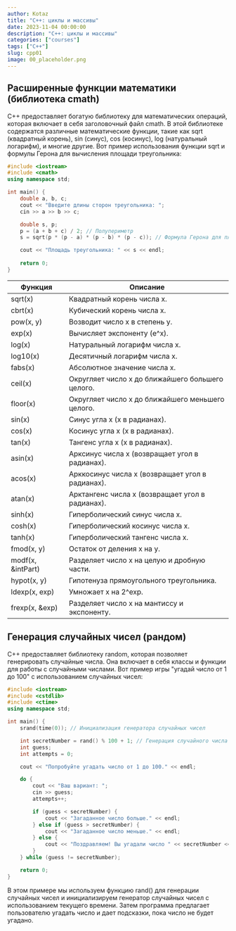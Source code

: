 ```yaml
---
author: Kotaz
title: "C++: циклы и массивы"
date: 2023-11-04 00:00:00
description: "C++: циклы и массивы"
categories: ["courses"]
tags: ["C++"]
slug: cpp01
image: 00_placeholder.png
---
```


## Расширенные функции математики (библиотека cmath)

C++ предоставляет богатую библиотеку для математических операций, которая включает в себя заголовочный файл cmath. В этой библиотеке содержатся различные математические функции, такие как sqrt (квадратный корень), sin (синус), cos (косинус), log (натуральный логарифм), и многие другие. Вот пример использования функции sqrt и формулы Герона для вычисления площади треугольника:

```cpp
#include <iostream>
#include <cmath>
using namespace std;

int main() {
    double a, b, c;
    cout << "Введите длины сторон треугольника: ";
    cin >> a >> b >> c;

    double s, p;
    p = (a + b + c) / 2; // Полупериметр
    s = sqrt(p * (p - a) * (p - b) * (p - c)); // Формула Герона для площади

    cout << "Площадь треугольника: " << s << endl;
    
    return 0;
}
```

| Функция           | Описание                                         |
| ----------------- | ------------------------------------------------ |
| sqrt(x)           | Квадратный корень числа x.                       |
| cbrt(x)           | Кубический корень числа x.                       |
| pow(x, y)         | Возводит число x в степень y.                    |
| exp(x)            | Вычисляет экспоненту (e^x).                      |
| log(x)            | Натуральный логарифм числа x.                    |
| log10(x)          | Десятичный логарифм числа x.                     |
| fabs(x)           | Абсолютное значение числа x.                     |
| ceil(x)           | Округляет число x до ближайшего большего целого. |
| floor(x)          | Округляет число x до ближайшего меньшего целого. |
| sin(x)            | Синус угла x (x в радианах).                     |
| cos(x)            | Косинус угла x (x в радианах).                   |
| tan(x)            | Тангенс угла x (x в радианах).                   |
| asin(x)           | Арксинус числа x (возвращает угол в радианах).   |
| acos(x)           | Арккосинус числа x (возвращает угол в радианах). |
| atan(x)           | Арктангенс числа x (возвращает угол в радианах). |
| sinh(x)           | Гиперболический синус числа x.                   |
| cosh(x)           | Гиперболический косинус числа x.                 |
| tanh(x)           | Гиперболический тангенс числа x.                 |
| fmod(x, y)        | Остаток от деления x на y.                       |
| modf(x, &intPart) | Разделяет число x на целую и дробную части.      |
| hypot(x, y)       | Гипотенуза прямоугольного треугольника.          |
| ldexp(x, exp)     | Умножает x на 2^exp.                             |
| frexp(x, &exp)    | Разделяет число x на мантиссу и экспоненту.      |

## Генерация случайных чисел (рандом)

C++ предоставляет библиотеку random, которая позволяет генерировать случайные числа. Она включает в себя классы и функции для работы с случайными числами. Вот пример игры "угадай число от 1 до 100" с использованием случайных чисел:

```cpp
#include <iostream>
#include <cstdlib>
#include <ctime>
using namespace std;

int main() {
    srand(time(0)); // Инициализация генератора случайных чисел

    int secretNumber = rand() % 100 + 1; // Генерация случайного числа от 1 до 100
    int guess;
    int attempts = 0;

    cout << "Попробуйте угадать число от 1 до 100." << endl;

    do {
        cout << "Ваш вариант: ";
        cin >> guess;
        attempts++;

        if (guess < secretNumber) {
            cout << "Загаданное число больше." << endl;
        } else if (guess > secretNumber) {
            cout << "Загаданное число меньше." << endl;
        } else {
            cout << "Поздравляем! Вы угадали число " << secretNumber << " с " << attempts << " попыток!" << endl;
        }
    } while (guess != secretNumber);

    return 0;
}
```

В этом примере мы используем функцию rand() для генерации случайных чисел и инициализируем генератор случайных чисел с использованием текущего времени. Затем программа предлагает пользователю угадать число и дает подсказки, пока число не будет угадано.

